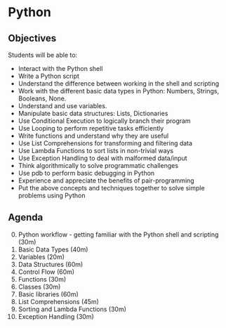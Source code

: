 # Python

## Objectives
Students will be able to:
- Interact with the Python shell
- Write a Python script
- Understand the difference between working in the shell and scripting
- Work with the different basic  data types in Python: Numbers, Strings, Booleans, None.
- Understand and use variables.
- Manipulate basic data structures: Lists, Dictionaries
- Use Conditional Execution to logically branch their program
- Use Looping to perform repetitive tasks efficiently
- Write functions and understand why they are useful
- Use List Comprehensions for transforming and filtering data
- Use Lambda Functions to sort lists in non-trivial ways
- Use Exception Handling to deal with malformed data/input
- Think algorithmically to solve programmatic challenges
- Use pdb to perform basic debugging in Python
- Experience and appreciate the benefits of pair-programming
- Put the above concepts and techniques together to solve simple problems using Python

## Agenda
0. Python workflow - getting familiar with the Python shell and scripting (30m)
1. Basic Data Types (40m)
2. Variables (20m)
3. Data Structures (60m)
4. Control Flow (60m)
5. Functions (30m)
6. Classes (30m)
7. Basic libraries (60m)
8. List Comprehensions (45m)
9. Sorting and Lambda Functions (30m)
10. Exception Handling (30m)
